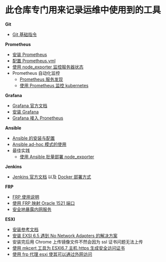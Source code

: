 # 此仓库专门用来记录运维中使用到的工具

__Git__
- [Git 基础指令](https://github.com/lcePolarBear/Ops_Automation_Note/blob/master/Git/Git%20%E5%9F%BA%E7%A1%80%E6%8C%87%E4%BB%A4.md)

__Prometheus__
- [安装 Prometheus](https://github.com/lcePolarBear/Ops_Automation_Note/blob/master/Prometheus/%E5%AE%89%E8%A3%85%20Prometheus.md)
- [配置 Prometheus.yml](https://github.com/lcePolarBear/Ops_Automation_Note/blob/master/Prometheus/如何配置%20Prometheus.yml%20文件.md)
- [使用 node_exporter 监控服务器状态](https://github.com/lcePolarBear/Ops_Automation_Note/blob/master/Prometheus/%E4%BD%BF%E7%94%A8%20node_exporter%20%E7%9B%91%E6%8E%A7%E6%9C%8D%E5%8A%A1%E5%99%A8%E7%8A%B6%E6%80%81.md)
- Prometheus 自动化监控
    - [Prometheus 服务发现](https://github.com/lcePolarBear/Ops_Automation_Note/blob/master/Prometheus/Prometheus%20%E6%9C%8D%E5%8A%A1%E5%8F%91%E7%8E%B0.md)
    - [使用 Prometheus 监控 kubernetes](https://github.com/lcePolarBear/Ops_Automation_Note/blob/master/Prometheus/%E4%BD%BF%E7%94%A8%20Prometheus%20%E7%9B%91%E6%8E%A7%20kubernetes.md)

__Grafana__
- [Grafana 官方文档](https://grafana.com/docs/)
- [安装 Grafana](https://github.com/lcePolarBear/Ops_Automation_Note/blob/master/Grafana/%E5%AE%89%E8%A3%85%20Grafana.md)
- [Grafana 接入 Pronetheus](https://github.com/lcePolarBear/Ops_Automation_Note/blob/master/Grafana/Grafana%20%E6%8E%A5%E5%85%A5%20Prometheus.md)

__Ansible__
- [Ansible 的安装与配置](https://github.com/lcePolarBear/Ops_Automation_Note/blob/master/Ansible/Ansible%20%E7%9A%84%E5%AE%89%E8%A3%85%E4%B8%8E%E9%85%8D%E7%BD%AE.md)
- [Ansible ad-hoc 模式的使用](https://github.com/lcePolarBear/Ops_Automation_Note/blob/master/Ansible/Ansible%20ad-hoc%20%E6%A8%A1%E5%BC%8F%E7%9A%84%E4%BD%BF%E7%94%A8.md)
- 最佳实践
    - [使用 Ansible 批量部署 node_exporter]()

__Jenkins__
- [Jenkins 官方文档](https://jenkins.io/zh/doc/) 以及 [Docker 部署方式](https://jenkins.io/zh/doc/book/installing/)

__FRP__
- [FRP 使用说明](https://github.com/fatedier/frp/blob/master/README_zh.md)
- [使用 FRP 映射 Oracle 1521 端口](https://github.com/lcePolarBear/Ops_Automation_Note/blob/master/FRP/Oracle%201521端口映映射.md)
- [安全地暴露内网服务](https://gofrp.org/docs/examples/stcp/)

__ESXI__
- [安装参考文档](https://i4t.com/2773.html)
- [安装 EXSI 6.5 遇到 No Network Adapters 的解决方案](https://www.dyxmq.cn/windows/software/vsphere-esxi-no-network-adapters.html)
- 安装完后用 Chrome 上传镜像文件不然会因为 ssl 证书问题无法上传
- [使用 mkcert 工具为 ESXI6.7 主机 https 生成安全访问证书](https://blog.csdn.net/kadwf123/article/details/108314038)
- [使用 frp 代理 esxi 使其可以通过外网访问](https://blog.csdn.net/weixin_42318691/article/details/108396640)